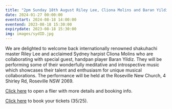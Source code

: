 ```yaml
---
title: "2pm Sunday 18th August Riley Lee, Cliona Molins and Baran Yildiz Concert at Roseville New Church"
date: 2024-01-27 00:00:00
eventstart: 2024-08-18 14:00:00
eventend: 2023-08-18 15:30:00
expirydate: 2023-08-18 15:30:00
img: images/sydID.jpg
---
```


We are delighted to welcome back internationally renowned shakuhachi master Riley Lee and acclaimed Sydney harpist Cliona Molins who are collaborating with special guest, handpan player Baran Yildiz. They will be performing some of their wonderfully meditative and introspective music which showcases their talent and enthusiasm for unique musical collaborations.
The performance will be held at the Roseville New Church, 4 Shirley Rd, Roseville NSW 2069. 

[Click here](https://static.swedenborg.com.au/pdf/fliers/20240818_Cliona_Riley.pdf) to open a flier with more details and booking info.

[Click here](https://events.humanitix.com/cliona-molins-and-riley-lee-with-guest-baran-yildiz) to book your tickets ($35/$25).